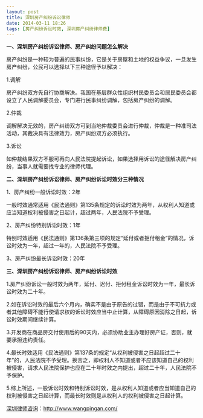 ```yaml
---
layout: post
title: 深圳房产纠纷诉讼律师
date: 2014-03-11 18:26
tags: [房产纠纷诉讼时效, 深圳房产纠纷律师费]
---
```

<strong>一、深圳房产纠纷诉讼律师、房产纠纷问题怎么解决</strong>

房产纠纷是一种较为普遍的民事纠纷，它是关于房屋和土地的权益争议，一旦发生房产纠纷，公民可以选择以下三种途径予以解决：

1.调解

房产纠纷双方先自行协商解决。我国在基层群众性组织村民委员会和居民委员会都设立了人民调解委员会，专门进行民事纠纷调解，包括房产纠纷的调解。

2.仲裁

调解解决无效的，房产纠纷双方可到当地仲裁委员会进行仲裁，仲裁是一种准司法活动，其裁决具有法律效力，房产纠纷双方必须执行。

3.诉讼

如仲裁结果双方不服可再向人民法院提起诉讼，如果选择用诉讼的途径解决房产纠纷，当事人就需要找专业的律师代理。

<strong>二、深圳房产纠纷诉讼律师、房产纠纷诉讼时效分三种情况</strong>

1、房产纠纷一般诉讼时效：2年

一般时效通常适用《民法通则》第135条规定的诉讼时效为两年，从权利人知道或应当知道权利被侵害之日起计，超过两年，人民法院不予受理。

2、房产纠纷特别诉讼时效：1年

特别时效适用《民法通则》第136条第三项的规定“延付或者拒付租金”的情况，诉讼时效为一年，超过一年的，人民法院不予受理。

3、房产纠纷最长诉讼时效：20年

<strong>三、深圳房产纠纷诉讼律师、房产纠纷诉讼时效</strong>

1.房产纠纷诉讼一般时效为两年，延付、迟付、拒付租金诉讼时效为一年，最长诉讼时效为二十年。

2.如在诉讼时效的最后六个月内，确实不是由于原告的过错，而是由于不可抗力或者其他障碍不能行使请求权的诉讼时效应当中止计算，从障碍原因消除之日起，诉讼时效期间继续计算。

3.开发商在商品房交付使用后的90天内，必须协助业主办理好房产证，否则，就要承担违约责任。

4.最长时效适用《民法通则》第137条的规定“从权利被侵害之日起超过二十年”的，人民法院不予受理。换言之，即权利人不知道或者不应该知道自己的权利被侵害，请求人民法院保护也应在二十年时效之内提出，超过二十年，人民法院不予保护。

5.综上所述，一般诉讼时效和特别诉讼时效，是从权利人知道或者应当知道自己的权利被侵害之日起计算，而最长时效则是从权利人的权利被侵害之日起计算。

<a href="http://www.wangpingan.com/">深圳律师咨询</a>：<a href="http://www.wangpingan.com/">http://www.wangpingan.com/</a>

